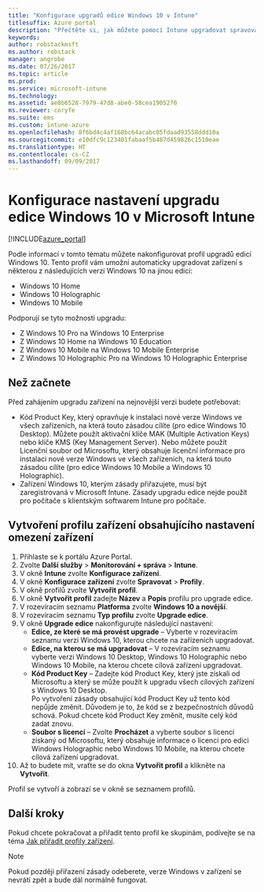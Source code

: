 ```yaml
---
title: "Konfigurace upgradů edice Windows 10 v Intune"
titlesuffix: Azure portal
description: "Přečtěte si, jak můžete pomocí Intune upgradovat spravovaná zařízení s Windows 10 na jinou edici."
keywords: 
author: robstackmsft
ms.author: robstack
manager: angrobe
ms.date: 07/26/2017
ms.topic: article
ms.prod: 
ms.service: microsoft-intune
ms.technology: 
ms.assetid: ae8b6528-7979-47d8-abe0-58cea1905270
ms.reviewer: coryfe
ms.suite: ems
ms.custom: intune-azure
ms.openlocfilehash: 8f6bd4c4af168bc64acabc05fdaad93558ddd10a
ms.sourcegitcommit: e10dfc9c123401fabaaf5b487d459826c1510eae
ms.translationtype: HT
ms.contentlocale: cs-CZ
ms.lasthandoff: 09/09/2017
---
```

# <a name="how-to-configure-windows-10-edition-upgrades-in-microsoft-intune"></a>Konfigurace nastavení upgradu edice Windows 10 v Microsoft Intune

[!INCLUDE[azure_portal](./includes/azure_portal.md)]

Podle informací v tomto tématu můžete nakonfigurovat profil upgradů edicí Windows 10. Tento profil vám umožní automaticky upgradovat zařízení s některou z následujících verzí Windows 10 na jinou edici:

- Windows 10 Home
- Windows 10 Holographic
- Windows 10 Mobile


Podporují se tyto možnosti upgradu:

- Z Windows 10 Pro na Windows 10 Enterprise
- Z Windows 10 Home na Windows 10 Education
- Z Windows 10 Mobile na Windows 10 Mobile Enterprise
- Z Windows 10 Holographic Pro na Windows 10 Holographic Enterprise


## <a name="before-you-start"></a>Než začnete
Před zahájením upgradu zařízení na nejnovější verzi budete potřebovat:

- Kód Product Key, který opravňuje k instalaci nové verze Windows ve všech zařízeních, na která touto zásadou cílíte (pro edice Windows 10 Desktop). Můžete použít aktivační klíče MAK (Multiple Activation Keys) nebo klíče KMS (Key Management Server). Nebo můžete použít Licenční soubor od Microsoftu, který obsahuje licenční informace pro instalaci nové verze Windows ve všech zařízeních, na která touto zásadou cílíte (pro edice Windows 10 Mobile a Windows 10 Holographic).
- Zařízení Windows 10, kterým zásady přiřazujete, musí být zaregistrovaná v Microsoft Intune. Zásady upgradu edice nejde použít pro počítače s klientským softwarem Intune pro počítače.

## <a name="create-a-device-profile-containing-device-restriction-settings"></a>Vytvoření profilu zařízení obsahujícího nastavení omezení zařízení

1. Přihlaste se k portálu Azure Portal.
2. Zvolte **Další služby** > **Monitorování + správa** > **Intune**.
3. V okně **Intune** zvolte **Konfigurace zařízení**.
2. V okně **Konfigurace zařízení** zvolte **Spravovat** > **Profily**.
3. V okně profilů zvolte **Vytvořit profil**.
4. V okně **Vytvořit profil** zadejte **Název** a **Popis** profilu pro upgrade edice.
5. V rozevíracím seznamu **Platforma** zvolte **Windows 10 a novější**.
6. V rozevíracím seznamu **Typ profilu** zvolte **Upgrade edice**.
7. V okně **Upgrade edice** nakonfigurujte následující nastavení:
    - **Edice, ze které se má provést upgrade** – Vyberte v rozevíracím seznamu verzi Windows 10, kterou chcete na zařízeních upgradovat.
    - **Edice, na kterou se má upgradovat** – V rozevíracím seznamu vyberte verzi Windows 10 Desktop, Windows 10 Holographic nebo Windows 10 Mobile, na kterou chcete cílová zařízení upgradovat.
    - **Kód Product Key** – Zadejte kód Product Key, který jste získali od Microsoftu a který se může použít k upgradu všech cílových zařízení s Windows 10 Desktop.<br>Po vytvoření zásady obsahující kód Product Key už tento kód nepůjde změnit. Důvodem je to, že kód se z bezpečnostních důvodů schová. Pokud chcete kód Product Key změnit, musíte celý kód zadat znovu.
    - **Soubor s licencí** – Zvolte **Procházet** a vyberte soubor s licencí získaný od Microsoftu, který obsahuje informace o licenci pro edici Windows Holographic nebo Windows 10 Mobile, na kterou chcete cílová zařízení upgradovat.
8. Až to budete mít, vraťte se do okna **Vytvořit profil** a klikněte na **Vytvořit**.

Profil se vytvoří a zobrazí se v okně se seznamem profilů.

## <a name="next-steps"></a>Další kroky

Pokud chcete pokračovat a přiřadit tento profil ke skupinám, podívejte se na téma [Jak přiřadit profily zařízení](device-profile-assign.md).

>[!NOTE]
>Pokud později přiřazení zásady odeberete, verze Windows v zařízení se nevrátí zpět a bude dál normálně fungovat.

